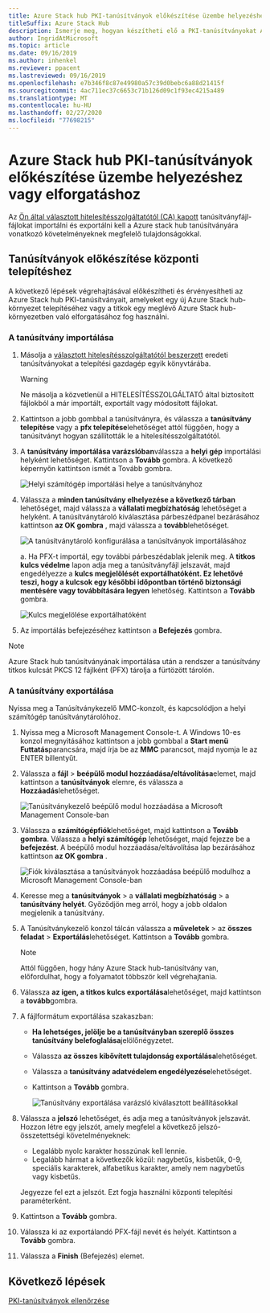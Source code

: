```yaml
---
title: Azure Stack hub PKI-tanúsítványok előkészítése üzembe helyezéshez vagy elforgatáshoz
titleSuffix: Azure Stack Hub
description: Ismerje meg, hogyan készítheti elő a PKI-tanúsítványokat Azure Stack hub integrált rendszerek üzembe helyezéséhez vagy a titkok megforgatásához egy meglévő Azure Stack hub-környezetben.
author: IngridAtMicrosoft
ms.topic: article
ms.date: 09/16/2019
ms.author: inhenkel
ms.reviewer: ppacent
ms.lastreviewed: 09/16/2019
ms.openlocfilehash: e7b346f8c87e49980a57c39d0bebc6a88d21415f
ms.sourcegitcommit: 4ac711ec37c6653c71b126d09c1f93ec4215a489
ms.translationtype: MT
ms.contentlocale: hu-HU
ms.lasthandoff: 02/27/2020
ms.locfileid: "77698215"
---
```

# <a name="prepare-azure-stack-hub-pki-certificates-for-deployment-or-rotation"></a>Azure Stack hub PKI-tanúsítványok előkészítése üzembe helyezéshez vagy elforgatáshoz

Az [Ön által választott hitelesítésszolgáltatótól (CA) kapott](azure-stack-get-pki-certs.md) tanúsítványfájl-fájlokat importálni és exportálni kell a Azure stack hub tanúsítványára vonatkozó követelményeknek megfelelő tulajdonságokkal.

## <a name="prepare-certificates-for-deployment"></a>Tanúsítványok előkészítése központi telepítéshez

A következő lépések végrehajtásával előkészítheti és érvényesítheti az Azure Stack hub PKI-tanúsítványait, amelyeket egy új Azure Stack hub-környezet telepítéséhez vagy a titkok egy meglévő Azure Stack hub-környezetben való elforgatásához fog használni.

### <a name="import-the-certificate"></a>A tanúsítvány importálása

1. Másolja a [választott hitelesítésszolgáltatótól beszerzett](azure-stack-get-pki-certs.md) eredeti tanúsítványokat a telepítési gazdagép egyik könyvtárába. 
   > [!WARNING]
   > Ne másolja a közvetlenül a HITELESÍTÉSSZOLGÁLTATÓ által biztosított fájlokból a már importált, exportált vagy módosított fájlokat.

1. Kattintson a jobb gombbal a tanúsítványra, és válassza a **tanúsítvány telepítése** vagy a **pfx telepítése**lehetőséget attól függően, hogy a tanúsítványt hogyan szállították le a hitelesítésszolgáltatótól.

1. A **tanúsítvány importálása varázslóban**válassza a **helyi gép** importálási helyként lehetőséget. Kattintson a **Tovább** gombra. A következő képernyőn kattintson ismét a Tovább gombra.

    ![Helyi számítógép importálási helye a tanúsítványhoz](./media/prepare-pki-certs/1.png)

1. Válassza a **minden tanúsítvány elhelyezése a következő tárban** lehetőséget, majd válassza a **vállalati megbízhatóság** lehetőséget a helyként. A tanúsítványtároló kiválasztása párbeszédpanel bezárásához kattintson **az OK gombra** , majd válassza a **tovább**lehetőséget.

   ![A tanúsítványtároló konfigurálása a tanúsítványok importálásához](./media/prepare-pki-certs/3.png)

   a. Ha PFX-t importál, egy további párbeszédablak jelenik meg. A **titkos kulcs védelme** lapon adja meg a tanúsítványfájl jelszavát, majd engedélyezze a **kulcs megjelölését exportálhatóként. Ez lehetővé teszi, hogy a kulcsok egy későbbi időpontban történő biztonsági mentésére vagy továbbítására legyen** lehetőség. Kattintson a **Tovább** gombra.

   ![Kulcs megjelölése exportálhatóként](./media/prepare-pki-certs/2.png)

1. Az importálás befejezéséhez kattintson a **Befejezés** gombra.

> [!NOTE]
> Azure Stack hub tanúsítványának importálása után a rendszer a tanúsítvány titkos kulcsát PKCS 12 fájlként (PFX) tárolja a fürtözött tárolón.

### <a name="export-the-certificate"></a>A tanúsítvány exportálása

Nyissa meg a Tanúsítványkezelő MMC-konzolt, és kapcsolódjon a helyi számítógép tanúsítványtárolóhoz.

1. Nyissa meg a Microsoft Management Console-t. A Windows 10-es konzol megnyitásához kattintson a jobb gombbal a **Start menü** **Futtatás**parancsára, majd írja be az **MMC** parancsot, majd nyomja le az ENTER billentyűt.

2. Válassza a **fájl** > **beépülő modul hozzáadása/eltávolítása**elemet, majd kattintson a **tanúsítványok** elemre, és válassza a **Hozzáadás**lehetőséget.

    ![Tanúsítványkezelő beépülő modul hozzáadása a Microsoft Management Console-ban](./media/prepare-pki-certs/mmc-2.png)

3. Válassza a **számítógépfiók**lehetőséget, majd kattintson a **Tovább gombra**. Válassza a **helyi számítógép** lehetőséget, majd fejezze be a **befejezést**. A beépülő modul hozzáadása/eltávolítása lap bezárásához kattintson **az OK gombra** .

    ![Fiók kiválasztása a tanúsítványok hozzáadása beépülő modulhoz a Microsoft Management Console-ban](./media/prepare-pki-certs/mmc-3.png)

4. Keresse meg a **tanúsítványok** > a **vállalati megbízhatóság** > a **tanúsítvány helyét**. Győződjön meg arról, hogy a jobb oldalon megjelenik a tanúsítvány.

5. A Tanúsítványkezelő konzol tálcán válassza a **műveletek** > az **összes feladat** > **Exportálás**lehetőséget. Kattintson a **Tovább** gombra.

   > [!NOTE]
   > Attól függően, hogy hány Azure Stack hub-tanúsítvány van, előfordulhat, hogy a folyamatot többször kell végrehajtania.

6. Válassza **az igen, a titkos kulcs exportálása**lehetőséget, majd kattintson a **tovább**gombra.

7. A fájlformátum exportálása szakaszban:
    
   - **Ha lehetséges, jelölje be a tanúsítványban szereplő összes tanúsítvány belefoglalása**jelölőnégyzetet.  
   - Válassza **az összes kibővített tulajdonság exportálása**lehetőséget.  
   - Válassza a **tanúsítvány adatvédelem engedélyezése**lehetőséget.  
   - Kattintson a **Tovább** gombra.  
    
     ![Tanúsítvány exportálása varázsló kiválasztott beállításokkal](./media/prepare-pki-certs/azure-stack-save-cert.png)

8. Válassza a **jelszó** lehetőséget, és adja meg a tanúsítványok jelszavát. Hozzon létre egy jelszót, amely megfelel a következő jelszó-összetettségi követelményeknek:

    * Legalább nyolc karakter hosszúnak kell lennie.
    * Legalább hármat a következők közül: nagybetűs, kisbetűk, 0-9, speciális karakterek, alfabetikus karakter, amely nem nagybetűs vagy kisbetűs.

    Jegyezze fel ezt a jelszót. Ezt fogja használni központi telepítési paraméterként.

9. Kattintson a **Tovább** gombra.

10. Válassza ki az exportálandó PFX-fájl nevét és helyét. Kattintson a **Tovább** gombra.

11. Válassza a **Finish** (Befejezés) elemet.

## <a name="next-steps"></a>Következő lépések

[PKI-tanúsítványok ellenőrzése](azure-stack-validate-pki-certs.md)